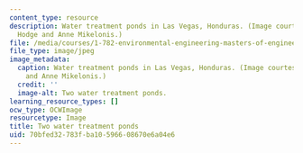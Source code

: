 ```yaml
---
content_type: resource
description: Water treatment ponds in Las Vegas, Honduras. (Image courtesy of Matt
  Hodge and Anne Mikelonis.)
file: /media/courses/1-782-environmental-engineering-masters-of-engineering-project-fall-2007-spring-2008/70bfed32783fba10596608670e6a04e6_1-782f07-th.jpg
file_type: image/jpeg
image_metadata:
  caption: Water treatment ponds in Las Vegas, Honduras. (Image courtesy of Matt Hodge
    and Anne Mikelonis.)
  credit: ''
  image-alt: Two water treatment ponds.
learning_resource_types: []
ocw_type: OCWImage
resourcetype: Image
title: Two water treatment ponds
uid: 70bfed32-783f-ba10-5966-08670e6a04e6
---
```


